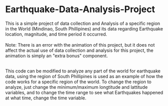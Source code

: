 # Earthquake-Data-Analysis-Project
This is a simple project of data collection and Analysis of a specific region in the World (Mindinao, South Phillipines) and its data regarding Earthquake location, magnitude, and time period it occurred. <br><br>
Note: There is an error with the animation of this project, but it does not affect the actual use of data collection and analysis for this project, the animation is simply an "extra bonus" component. <br><br>






This code can be modified to analyze any part of the world for earthquake data, using the region of South Phillipines is used as an example of how the code works for a specific region of the world. To change the region to analyze, just change the minimum/maximum longtitude and lattitude variables, and to change the time range to see what Earthquakes happened at what time, change the time variable.
